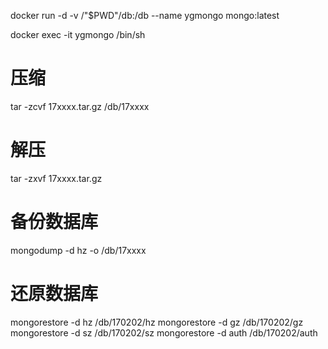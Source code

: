 docker run -d -v /"$PWD"/db:/db --name ygmongo mongo:latest

docker exec -it ygmongo /bin/sh

# 压缩
tar -zcvf 17xxxx.tar.gz /db/17xxxx

# 解压
tar -zxvf 17xxxx.tar.gz

# 备份数据库
mongodump -d hz -o /db/17xxxx

# 还原数据库
mongorestore -d hz /db/170202/hz
mongorestore -d gz /db/170202/gz
mongorestore -d sz /db/170202/sz
mongorestore -d auth /db/170202/auth
